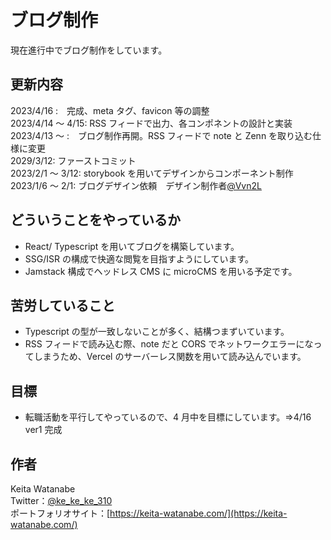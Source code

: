 # ブログ制作

現在進行中でブログ制作をしています。

## 更新内容

2023/4/16 :　完成、meta タグ、favicon 等の調整  
2023/4/14 ～ 4/15: RSS フィードで出力、各コンポネントの設計と実装  
2023/4/13 ～ :　ブログ制作再開。RSS フィードで note と Zenn を取り込む仕様に変更  
2029/3/12: ファーストコミット  
2023/2/1 ～ 3/12: storybook を用いてデザインからコンポーネント制作  
2023/1/6 ～ 2/1: ブログデザイン依頼　デザイン制作者[@Vvn2L](https://twitter.com/Vvn2L)

## どういうことをやっているか

- React/ Typescript を用いてブログを構築しています。
- SSG/ISR の構成で快適な閲覧を目指すようにしています。
- Jamstack 構成でヘッドレス CMS に microCMS を用いる予定です。

## 苦労していること

- Typescript の型が一致しないことが多く、結構つまずいています。
- RSS フィードで読み込む際、note だと CORS でネットワークエラーになってしまうため、Vercel のサーバーレス関数を用いて読み込んでいます。

## 目標

- 転職活動を平行してやっているので、4 月中を目標にしています。⇒4/16 ver1 完成

## 作者

Keita Watanabe  
Twitter：[@ke_ke_ke_310](https://twitter.com/ke_ke_ke_310)  
ポートフォリオサイト：[https://keita-watanabe.com/](https://keita-watanabe.com/)
